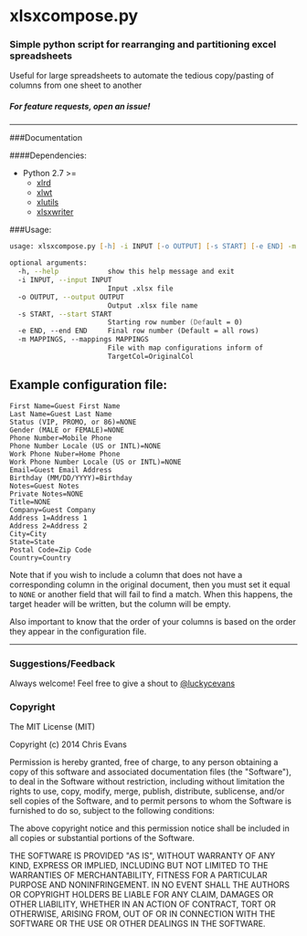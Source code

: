xlsxcompose.py
========

### Simple python script for rearranging and partitioning excel spreadsheets

Useful for large spreadsheets to automate the tedious copy/pasting of columns
from one sheet to another

##### For feature requests, open an issue!



---

###Documentation

####Dependencies:

* Python 2.7 >=
  * [xlrd](https://github.com/python-excel/xlrd)
  * [xlwt](https://github.com/python-excel/xlwt)
  * [xlutils](https://github.com/python-excel/xlutils)
  * [xlsxwriter](https://xlsxwriter.readthedocs.org/index.html)

###Usage:
```zsh
usage: xlsxcompose.py [-h] -i INPUT [-o OUTPUT] [-s START] [-e END] -m MAPPINGS

optional arguments:
  -h, --help            show this help message and exit
  -i INPUT, --input INPUT
                        Input .xlsx file
  -o OUTPUT, --output OUTPUT
                        Output .xlsx file name
  -s START, --start START
                        Starting row number (Default = 0)
  -e END, --end END     Final row number (Default = all rows)
  -m MAPPINGS, --mappings MAPPINGS
                        File with map configurations inform of
                        TargetCol=OriginalCol
```

## Example configuration file:

```
First Name=Guest First Name
Last Name=Guest Last Name
Status (VIP, PROMO, or 86)=NONE
Gender (MALE or FEMALE)=NONE
Phone Number=Mobile Phone
Phone Number Locale (US or INTL)=NONE
Work Phone Nuber=Home Phone
Work Phone Number Locale (US or INTL)=NONE
Email=Guest Email Address
Birthday (MM/DD/YYYY)=Birthday
Notes=Guest Notes
Private Notes=NONE
Title=NONE
Company=Guest Company
Address 1=Address 1
Address 2=Address 2
City=City
State=State
Postal Code=Zip Code
Country=Country
```

Note that if you wish to include a column that does not have a corresponding
column in the original document, then you must set it equal to `NONE` or another
field that will fail to find a match. When this happens, the target header will
be written, but the column will be empty.

Also important to know that the order of your columns is based on the order they
appear in the configuration file.

---

### Suggestions/Feedback

Always welcome! Feel free to give a shout to [@luckycevans](http://twitter.com/luckycevans)

### Copyright

The MIT License (MIT)

Copyright (c) 2014 Chris Evans

Permission is hereby granted, free of charge, to any person obtaining a copy
of this software and associated documentation files (the "Software"), to deal
in the Software without restriction, including without limitation the rights
to use, copy, modify, merge, publish, distribute, sublicense, and/or sell
copies of the Software, and to permit persons to whom the Software is
furnished to do so, subject to the following conditions:

The above copyright notice and this permission notice shall be included in all
copies or substantial portions of the Software.

THE SOFTWARE IS PROVIDED "AS IS", WITHOUT WARRANTY OF ANY KIND, EXPRESS OR
IMPLIED, INCLUDING BUT NOT LIMITED TO THE WARRANTIES OF MERCHANTABILITY,
FITNESS FOR A PARTICULAR PURPOSE AND NONINFRINGEMENT. IN NO EVENT SHALL THE
AUTHORS OR COPYRIGHT HOLDERS BE LIABLE FOR ANY CLAIM, DAMAGES OR OTHER
LIABILITY, WHETHER IN AN ACTION OF CONTRACT, TORT OR OTHERWISE, ARISING FROM,
OUT OF OR IN CONNECTION WITH THE SOFTWARE OR THE USE OR OTHER DEALINGS IN THE
SOFTWARE.
